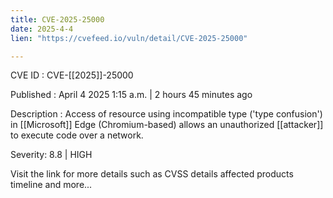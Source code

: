```yaml
---
title: CVE-2025-25000
date: 2025-4-4
lien: "https://cvefeed.io/vuln/detail/CVE-2025-25000"

---
```


CVE ID : CVE-[[2025]]-25000

Published :  April 4
2025
1:15 a.m. | 2 hours
45 minutes ago

Description : Access of resource using incompatible type ('type confusion') in  [[Microsoft]] Edge (Chromium-based) allows an unauthorized  [[attacker]] to execute code over a network.

Severity: 8.8 | HIGH

Visit the link for more details
such as CVSS details
affected products
timeline
and more...
